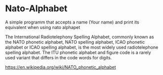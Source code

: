 # Nato-Alphabet
A simple programm that accepts a name (Your name) and print its equivalent when using nato alphapet


The International Radiotelephony Spelling Alphabet, commonly known as the NATO phonetic alphabet, NATO spelling alphabet, ICAO phonetic alphabet or ICAO spelling alphabet, is the most widely used radiotelephone spelling alphabet. The ITU phonetic alphabet and figure code is a rarely used variant that differs in the code words for digits.

https://en.wikipedia.org/wiki/NATO_phonetic_alphabet
